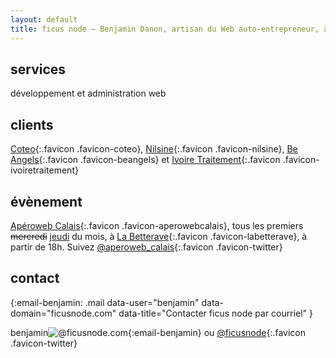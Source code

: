 ```yaml
---
layout: default
title: ficus node – Benjamin Danon, artisan du Web auto-entrepreneur, à Calais
---
```


## services

développement et administration web

## clients

[Coteo]{:.favicon .favicon-coteo}, [Nilsine]{:.favicon .favicon-nilsine}, [Be Angels]{:.favicon .favicon-beangels} et [Ivoire Traitement]{:.favicon .favicon-ivoiretraitement}

[Coteo]: http://www.coteo.com/ "Site web de l’agence Coteo"
[Nilsine]: http://www.nilsine.fr/ "Site web de l’agence Nilsine"
[Be Angels]: http://be-angels.fr/ "Site web de l’agence Be Angels"
[Ivoire Traitement]: http://www.ivoiretraitement.com/ "Site web de l’entreprise Ivoire Traitement"

## évènement

[Apéroweb Calais]{:.favicon .favicon-aperowebcalais}, tous les premiers <del>mercredi</del> <ins>jeudi</ins> du mois, à [La Betterave]{:.favicon .favicon-labetterave}, à partir de 18h. Suivez [@aperoweb_calais]{:.favicon .favicon-twitter}

[Apéroweb Calais]: http://www.aperoweb.fr/category/Calais "Blog de l’Apéroweb Calais"
[La Betterave]: https://www.facebook.com/pages/La-Betterave/222678711128224 "Page Facebook du bar La Betterave"
[@aperoweb_calais]: https://twitter.com/aperoweb_calais "Suivez Apéroweb Calais sur Twitter"

## contact

{:email-benjamin: .mail data-user="benjamin" data-domain="ficusnode.com" data-title="Contacter ficus node par courriel" }

<span>benjamin<img alt="@" />ficusnode.com</span>{:email-benjamin} ou [@ficusnode]{:.favicon .favicon-twitter}

[@ficusnode]: https://twitter.com/ficusnode "Contacter ficus node via Twitter"

